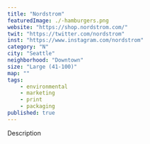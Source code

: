 ```yaml
---
title: "Nordstrom"
featuredImage: ./-hamburgers.png
website: "https://shop.nordstrom.com/"
twit: "https://twitter.com/nordstrom"
inst: "https://www.instagram.com/nordstrom"
category: "N"
city: "Seattle"
neighborhood: "Downtown"
size: "Large (41-100)"
map: ""
tags:
    - environmental
    - marketing
    - print
    - packaging
published: true
---
```


Description
